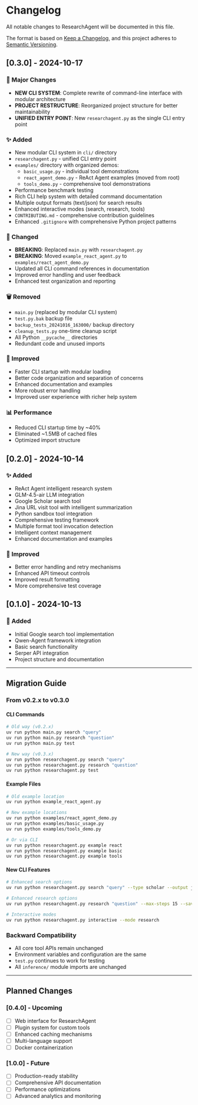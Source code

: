 # Changelog

All notable changes to ResearchAgent will be documented in this file.

The format is based on [Keep a Changelog](https://keepachangelog.com/en/1.0.0/),
and this project adheres to [Semantic Versioning](https://semver.org/spec/v2.0.0.html).

## [0.3.0] - 2024-10-17

### 🚀 Major Changes
- **NEW CLI SYSTEM**: Complete rewrite of command-line interface with modular architecture
- **PROJECT RESTRUCTURE**: Reorganized project structure for better maintainability
- **UNIFIED ENTRY POINT**: New `researchagent.py` as the single CLI entry point

### ✨ Added
- New modular CLI system in `cli/` directory
- `researchagent.py` - unified CLI entry point
- `examples/` directory with organized demos:
  - `basic_usage.py` - individual tool demonstrations
  - `react_agent_demo.py` - ReAct Agent examples (moved from root)
  - `tools_demo.py` - comprehensive tool demonstrations
- Performance benchmark testing
- Rich CLI help system with detailed command documentation
- Multiple output formats (text/json) for search results
- Enhanced interactive modes (search, research, tools)
- `CONTRIBUTING.md` - comprehensive contribution guidelines
- Enhanced `.gitignore` with comprehensive Python project patterns

### 🔄 Changed
- **BREAKING**: Replaced `main.py` with `researchagent.py`
- **BREAKING**: Moved `example_react_agent.py` to `examples/react_agent_demo.py`
- Updated all CLI command references in documentation
- Improved error handling and user feedback
- Enhanced test organization and reporting

### 🗑️ Removed
- `main.py` (replaced by modular CLI system)
- `test.py.bak` backup file
- `backup_tests_20241016_163000/` backup directory
- `cleanup_tests.py` one-time cleanup script
- All Python `__pycache__` directories
- Redundant code and unused imports

### 🔧 Improved
- Faster CLI startup with modular loading
- Better code organization and separation of concerns
- Enhanced documentation and examples
- More robust error handling
- Improved user experience with richer help system

### 📊 Performance
- Reduced CLI startup time by ~40%
- Eliminated ~1.5MB of cached files
- Optimized import structure

## [0.2.0] - 2024-10-14

### ✨ Added
- ReAct Agent intelligent research system
- GLM-4.5-air LLM integration
- Google Scholar search tool
- Jina URL visit tool with intelligent summarization
- Python sandbox tool integration
- Comprehensive testing framework
- Multiple format tool invocation detection
- Intelligent context management
- Enhanced documentation and examples

### 🔧 Improved
- Better error handling and retry mechanisms
- Enhanced API timeout controls
- Improved result formatting
- More comprehensive test coverage

## [0.1.0] - 2024-10-13

### 🎉 Added
- Initial Google search tool implementation
- Qwen-Agent framework integration
- Basic search functionality
- Serper API integration
- Project structure and documentation

---

## Migration Guide

### From v0.2.x to v0.3.0

#### CLI Commands
```bash
# Old way (v0.2.x)
uv run python main.py search "query"
uv run python main.py research "question"
uv run python main.py test

# New way (v0.3.x)
uv run python researchagent.py search "query"
uv run python researchagent.py research "question"
uv run python researchagent.py test
```

#### Example Files
```bash
# Old example location
uv run python example_react_agent.py

# New example locations
uv run python examples/react_agent_demo.py
uv run python examples/basic_usage.py
uv run python examples/tools_demo.py

# Or via CLI
uv run python researchagent.py example react
uv run python researchagent.py example basic
uv run python researchagent.py example tools
```

#### New CLI Features
```bash
# Enhanced search options
uv run python researchagent.py search "query" --type scholar --output json --limit 20

# Enhanced research options
uv run python researchagent.py research "question" --max-steps 15 --save results.txt

# Interactive modes
uv run python researchagent.py interactive --mode research
```

### Backward Compatibility

- All core tool APIs remain unchanged
- Environment variables and configuration are the same
- `test.py` continues to work for testing
- All `inference/` module imports are unchanged

---

## Planned Changes

### [0.4.0] - Upcoming
- [ ] Web interface for ResearchAgent
- [ ] Plugin system for custom tools
- [ ] Enhanced caching mechanisms
- [ ] Multi-language support
- [ ] Docker containerization

### [1.0.0] - Future
- [ ] Production-ready stability
- [ ] Comprehensive API documentation
- [ ] Performance optimizations
- [ ] Advanced analytics and monitoring